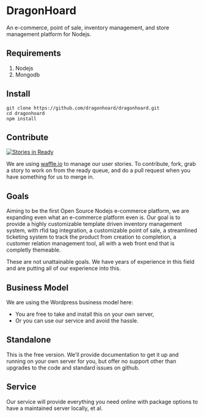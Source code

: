 DragonHoard
===========

An e-commerce, point of sale, inventory management, and store management platform for Nodejs.

Requirements
------------

1. Nodejs
2. Mongodb

Install
-------

```
git clone https://github.com/dragonhoard/dragonhoard.git
cd dragonhoard
npm install
```

Contribute
----------

[![Stories in Ready](https://badge.waffle.io/dragonhoard/dragonhoard.png?label=ready)](http://waffle.io/dragonhoard/dragonhoard)

We are using [waffle.io](http://waffle.io/) to manage our user stories. To contribute, fork, grab a story to work on from the ready queue, and do a pull request when you have something for us to merge in.

Goals
-----

Aiming to be the first Open Source Nodejs e-commerce platform, we are expanding even what an e-commerce platform even is. Our goal is to provide a highly customizable template driven inventory management system, with rfid tag integration, a customizable point of sale, a streamlined ticketing system to track the product from creation to completion, a customer relation management tool, all with a web front end that is completly themeable.

These are not unattainable goals. We have years of experience in this field and are putting all of our experience into this.

Business Model
--------------

We are using the Wordpress business model here:

* You are free to take and install this on your own server,
* Or you can use our service and avoid the hassle.

Standalone
----------

This is the free version. We'll provide documentation to get it up and running on your own server for you, but offer no support other than upgrades to the code and standard issues on github.

Service
-------

Our service will provide everything you need online with package options to have a maintained server locally, et al.
